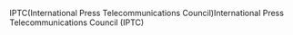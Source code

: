 <span data-ttu-id="3752a-101">IPTC(International Press Telecommunications Council)</span><span class="sxs-lookup"><span data-stu-id="3752a-101">International Press Telecommunications Council (IPTC)</span></span>